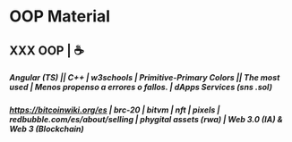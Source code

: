 # OOP Material
## XXX OOP | ☕
##### Angular (TS) || C++ | w3schools | Primitive-Primary Colors || The most used | Menos propenso a errores o fallos. | dApps Services (sns .sol)
##### https://bitcoinwiki.org/es | brc-20 | bitvm | nft | pixels | redbubble.com/es/about/selling | phygital assets (rwa) | Web 3.0 (IA) & Web 3 (Blockchain)
